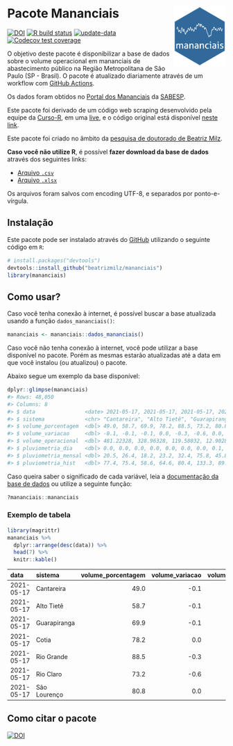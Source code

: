 
<!-- README.md is generated from README.Rmd. Please edit that file -->

# Pacote Mananciais <img src="man/figures/hexlogo.png" align="right" width = "120px"/>

<!-- badges: start -->

[![DOI](https://zenodo.org/badge/DOI/10.5281/zenodo.4733056.svg)](https://doi.org/10.5281/zenodo.4733056)
[![R build
status](https://github.com/beatrizmilz/mananciais/workflows/R-CMD-check/badge.svg)](https://github.com/beatrizmilz/mananciais/actions)
[![update-data](https://github.com/beatrizmilz/mananciais/actions/workflows/2-update_data.yaml/badge.svg)](https://github.com/beatrizmilz/mananciais/actions/workflows/2-update_data.yaml)
[![Codecov test
coverage](https://codecov.io/gh/beatrizmilz/mananciais/branch/master/graph/badge.svg)](https://codecov.io/gh/beatrizmilz/mananciais?branch=master)
<!-- badges: end -->

O objetivo deste pacote é disponibilizar a base de dados sobre o volume
operacional em mananciais de abastecimento público na Região
Metropolitana de São Paulo (SP - Brasil). O pacote é atualizado
diariamente através de um workflow com [GitHub
Actions](https://github.com/beatrizmilz/mananciais/actions).

Os dados foram obtidos no [Portal dos
Mananciais](http://mananciais.sabesp.com.br/Situacao) da
[SABESP](http://site.sabesp.com.br/site/Default.aspx).

Este pacote foi derivado de um código web scraping desenvolvido pela
equipe da [Curso-R](https://www.curso-r.com/), em uma
[live](https://youtu.be/jvZIxrMmOcQ), e o código original está
disponível [neste
link](https://github.com/curso-r/lives/blob/master/drafts/20200730_scraper_sabesp.R).

Este pacote foi criado no âmbito da [pesquisa de doutorado de Beatriz
Milz](https://beatrizmilz.github.io/tese/).

**Caso você não utilize R**, é possível **fazer download da base de
dados** através dos seguintes links:

  - [Arquivo
    `.csv`](https://github.com/beatrizmilz/mananciais/raw/master/inst/extdata/mananciais.csv)
  - [Arquivo
    `.xlsx`](https://github.com/beatrizmilz/mananciais/blob/master/inst/extdata/mananciais.xlsx?raw=true)

Os arquivos foram salvos com encoding UTF-8, e separados por
ponto-e-vírgula.

## Instalação

Este pacote pode ser instalado através do [GitHub](https://github.com/)
utilizando o seguinte código em `R`:

``` r
# install.packages("devtools")
devtools::install_github("beatrizmilz/mananciais")
library(mananciais)
```

## Como usar?

Caso você tenha conexão à internet, é possível buscar a base atualizada
usando a função `dados_mananciais()`:

``` r
mananciais <- mananciais::dados_mananciais() 
```

Caso você não tenha conexão à internet, você pode utilizar a base
disponível no pacote. Porém as mesmas estarão atualizadas até a data em
que você instalou (ou atualizou) o pacote.

Abaixo segue um exemplo da base disponível:

``` r
dplyr::glimpse(mananciais)
#> Rows: 48,050
#> Columns: 8
#> $ data                <date> 2021-05-17, 2021-05-17, 2021-05-17, 2021-05-17, 2…
#> $ sistema             <chr> "Cantareira", "Alto Tietê", "Guarapiranga", "Cotia…
#> $ volume_porcentagem  <dbl> 49.0, 58.7, 69.9, 78.2, 88.5, 73.2, 80.8, 49.1, 58…
#> $ volume_variacao     <dbl> -0.1, -0.1, -0.1, 0.0, -0.3, -0.6, 0.0, -0.1, 0.1,…
#> $ volume_operacional  <dbl> 481.22328, 328.96328, 119.58032, 12.90289, 99.3076…
#> $ pluviometria_dia    <dbl> 0.0, 0.0, 0.0, 0.0, 0.0, 0.0, 0.0, 0.1, 0.1, 0.0, …
#> $ pluviometria_mensal <dbl> 20.5, 26.4, 18.2, 23.2, 32.4, 75.8, 45.8, 20.5, 26…
#> $ pluviometria_hist   <dbl> 77.4, 75.4, 58.6, 64.6, 80.4, 133.3, 89.3, 77.4, 7…
```

Caso queira saber o significado de cada variável, leia a [documentação
da base de
dados](https://beatrizmilz.github.io/mananciais/reference/mananciais.html)
ou utilize a seguinte função:

``` r
?mananciais::mananciais
```

### Exemplo de tabela

``` r
library(magrittr)
mananciais %>% 
  dplyr::arrange(desc(data)) %>% 
  head(7) %>%
  knitr::kable()
```

| data       | sistema      | volume\_porcentagem | volume\_variacao | volume\_operacional | pluviometria\_dia | pluviometria\_mensal | pluviometria\_hist |
| :--------- | :----------- | ------------------: | ---------------: | ------------------: | ----------------: | -------------------: | -----------------: |
| 2021-05-17 | Cantareira   |                49.0 |            \-0.1 |           481.22328 |                 0 |                 20.5 |               77.4 |
| 2021-05-17 | Alto Tietê   |                58.7 |            \-0.1 |           328.96328 |                 0 |                 26.4 |               75.4 |
| 2021-05-17 | Guarapiranga |                69.9 |            \-0.1 |           119.58032 |                 0 |                 18.2 |               58.6 |
| 2021-05-17 | Cotia        |                78.2 |              0.0 |            12.90289 |                 0 |                 23.2 |               64.6 |
| 2021-05-17 | Rio Grande   |                88.5 |            \-0.3 |            99.30764 |                 0 |                 32.4 |               80.4 |
| 2021-05-17 | Rio Claro    |                73.2 |            \-0.6 |            10.00182 |                 0 |                 75.8 |              133.3 |
| 2021-05-17 | São Lourenço |                80.8 |              0.0 |            71.78446 |                 0 |                 45.8 |               89.3 |

## Como citar o pacote

[![DOI](https://zenodo.org/badge/DOI/10.5281/zenodo.4733056.svg)](https://doi.org/10.5281/zenodo.4733056)
